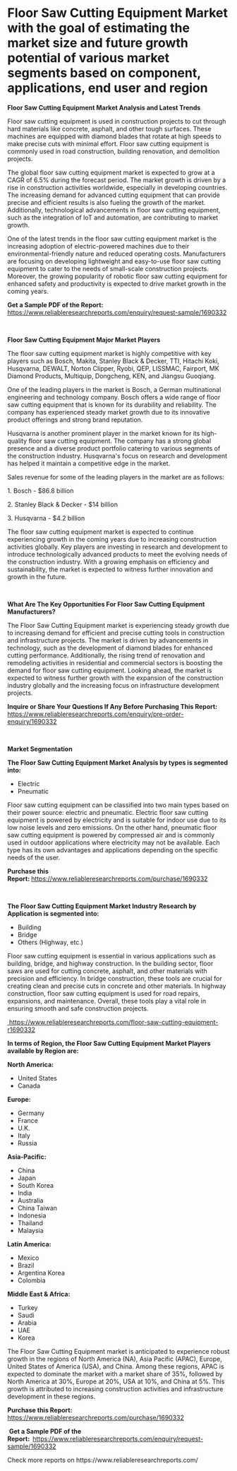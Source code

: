 <p><h1>Floor Saw Cutting Equipment Market with the goal of estimating the market size and future growth potential of various market segments based on component, applications, end user and region</h1></p><p><strong>Floor Saw Cutting Equipment Market Analysis and Latest Trends</strong></p>
<p><p>Floor saw cutting equipment is used in construction projects to cut through hard materials like concrete, asphalt, and other tough surfaces. These machines are equipped with diamond blades that rotate at high speeds to make precise cuts with minimal effort. Floor saw cutting equipment is commonly used in road construction, building renovation, and demolition projects.</p><p>The global floor saw cutting equipment market is expected to grow at a CAGR of 6.5% during the forecast period. The market growth is driven by a rise in construction activities worldwide, especially in developing countries. The increasing demand for advanced cutting equipment that can provide precise and efficient results is also fueling the growth of the market. Additionally, technological advancements in floor saw cutting equipment, such as the integration of IoT and automation, are contributing to market growth.</p><p>One of the latest trends in the floor saw cutting equipment market is the increasing adoption of electric-powered machines due to their environmental-friendly nature and reduced operating costs. Manufacturers are focusing on developing lightweight and easy-to-use floor saw cutting equipment to cater to the needs of small-scale construction projects. Moreover, the growing popularity of robotic floor saw cutting equipment for enhanced safety and productivity is expected to drive market growth in the coming years.</p></p>
<p><strong>Get a Sample PDF of the Report:&nbsp;</strong> <a href="https://www.reliableresearchreports.com/enquiry/request-sample/1690332">https://www.reliableresearchreports.com/enquiry/request-sample/1690332</a></p>
<p>&nbsp;</p>
<p><strong>Floor Saw Cutting Equipment Major Market Players</strong></p>
<p><p>The floor saw cutting equipment market is highly competitive with key players such as Bosch, Makita, Stanley Black & Decker, TTI, Hitachi Koki, Husqvarna, DEWALT, Norton Clipper, Ryobi, QEP, LISSMAC, Fairport, MK Diamond Products, Multiquip, Dongcheng, KEN, and Jiangsu Guoqiang.</p><p>One of the leading players in the market is Bosch, a German multinational engineering and technology company. Bosch offers a wide range of floor saw cutting equipment that is known for its durability and reliability. The company has experienced steady market growth due to its innovative product offerings and strong brand reputation.</p><p>Husqvarna is another prominent player in the market known for its high-quality floor saw cutting equipment. The company has a strong global presence and a diverse product portfolio catering to various segments of the construction industry. Husqvarna's focus on research and development has helped it maintain a competitive edge in the market.</p><p>Sales revenue for some of the leading players in the market are as follows:</p><p>1. Bosch - $86.8 billion</p><p>2. Stanley Black & Decker - $14 billion</p><p>3. Husqvarna - $4.2 billion</p><p>The floor saw cutting equipment market is expected to continue experiencing growth in the coming years due to increasing construction activities globally. Key players are investing in research and development to introduce technologically advanced products to meet the evolving needs of the construction industry. With a growing emphasis on efficiency and sustainability, the market is expected to witness further innovation and growth in the future.</p></p>
<p>&nbsp;</p>
<p><strong>What Are The Key Opportunities For Floor Saw Cutting Equipment Manufacturers?</strong></p>
<p><p>The Floor Saw Cutting Equipment market is experiencing steady growth due to increasing demand for efficient and precise cutting tools in construction and infrastructure projects. The market is driven by advancements in technology, such as the development of diamond blades for enhanced cutting performance. Additionally, the rising trend of renovation and remodeling activities in residential and commercial sectors is boosting the demand for floor saw cutting equipment. Looking ahead, the market is expected to witness further growth with the expansion of the construction industry globally and the increasing focus on infrastructure development projects.</p></p>
<p><strong>Inquire or Share Your Questions If Any Before Purchasing This Report:</strong> <a href="https://www.reliableresearchreports.com/enquiry/pre-order-enquiry/1690332">https://www.reliableresearchreports.com/enquiry/pre-order-enquiry/1690332</a></p>
<p>&nbsp;</p>
<p><strong>Market Segmentation</strong></p>
<p><strong>The Floor Saw Cutting Equipment Market Analysis by types is segmented into:</strong></p>
<p><ul><li>Electric</li><li>Pneumatic</li></ul></p>
<p><p>Floor saw cutting equipment can be classified into two main types based on their power source: electric and pneumatic. Electric floor saw cutting equipment is powered by electricity and is suitable for indoor use due to its low noise levels and zero emissions. On the other hand, pneumatic floor saw cutting equipment is powered by compressed air and is commonly used in outdoor applications where electricity may not be available. Each type has its own advantages and applications depending on the specific needs of the user.</p></p>
<p><strong>Purchase this Report:&nbsp;</strong><a href="https://www.reliableresearchreports.com/purchase/1690332">https://www.reliableresearchreports.com/purchase/1690332</a></p>
<p>&nbsp;</p>
<p><strong>The Floor Saw Cutting Equipment Market Industry Research by Application is segmented into:</strong></p>
<p><ul><li>Building</li><li>Bridge</li><li>Others (Highway, etc.)</li></ul></p>
<p><p>Floor saw cutting equipment is essential in various applications such as building, bridge, and highway construction. In the building sector, floor saws are used for cutting concrete, asphalt, and other materials with precision and efficiency. In bridge construction, these tools are crucial for creating clean and precise cuts in concrete and other materials. In highway construction, floor saw cutting equipment is used for road repairs, expansions, and maintenance. Overall, these tools play a vital role in ensuring smooth and safe construction projects.</p></p>
<p><a href="https://www.reliableresearchreports.com/floor-saw-cutting-equipment-r1690332">&nbsp;https://www.reliableresearchreports.com/floor-saw-cutting-equipment-r1690332</a></p>
<p><strong>In terms of Region, the Floor Saw Cutting Equipment Market Players available by Region are:</strong></p>
<p>
    <p> <strong> North America: </strong>
        <ul>
            <li>United States</li>
            <li>Canada</li>
        </ul>
        </p> 
    <p> <strong> Europe: </strong>
        <ul>
            <li>Germany</li>
            <li>France</li>
            <li>U.K.</li>
            <li>Italy</li>
            <li>Russia</li>
        </ul>
        </p> 
    <p> <strong> Asia-Pacific: </strong>
        <ul>
            <li>China</li>
            <li>Japan</li>
            <li>South Korea</li>
            <li>India</li>
            <li>Australia</li>
            <li>China Taiwan</li>
            <li>Indonesia</li>
            <li>Thailand</li>
            <li>Malaysia</li>
        </ul>
        </p> 
    <p> <strong> Latin America: </strong>
        <ul>
            <li>Mexico</li>
            <li>Brazil</li>
            <li>Argentina Korea</li>
            <li>Colombia</li>
        </ul>
        </p> 
    <p> <strong> Middle East & Africa: </strong>
        <ul>
            <li>Turkey</li>
            <li>Saudi</li>
            <li>Arabia</li>
            <li>UAE</li>
            <li>Korea</li>
        </ul>
    </p>
    </p>
<p><p>The Floor Saw Cutting Equipment market is anticipated to experience robust growth in the regions of North America (NA), Asia Pacific (APAC), Europe, United States of America (USA), and China. Among these regions, APAC is expected to dominate the market with a market share of 35%, followed by North America at 30%, Europe at 20%, USA at 10%, and China at 5%. This growth is attributed to increasing construction activities and infrastructure development in these regions.</p></p>
<p><strong>Purchase this Report: </strong><a href="https://www.reliableresearchreports.com/purchase/1690332">https://www.reliableresearchreports.com/purchase/1690332</a></p>
<p>&nbsp;<strong>Get a Sample PDF of the Report:&nbsp;&nbsp;</strong><a href="https://www.reliableresearchreports.com/enquiry/request-sample/1690332">https://www.reliableresearchreports.com/enquiry/request-sample/1690332</a></p>
<p><strong></strong></p>
<p>Check more reports on https://www.reliableresearchreports.com/</p>